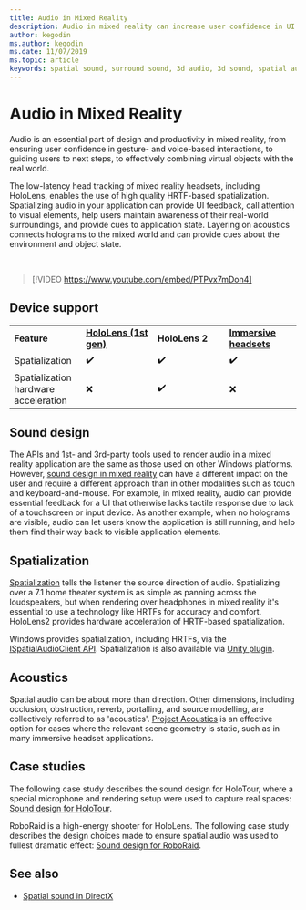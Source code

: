 ```yaml
---
title: Audio in Mixed Reality
description: Audio in mixed reality can increase user confidence in UI interactions and immerse users in the experience.
author: kegodin
ms.author: kegodin
ms.date: 11/07/2019
ms.topic: article
keywords: spatial sound, surround sound, 3d audio, 3d sound, spatial audio
---
```


# Audio in Mixed Reality
Audio is an essential part of design and productivity in mixed reality, from ensuring user confidence in gesture- and voice-based interactions, to guiding users to next steps, to effectively combining virtual objects with the real world.

The low-latency head tracking of mixed reality headsets, including HoloLens, enables the use of high quality HRTF-based spatialization. Spatializing audio in your application can provide UI feedback, call attention to visual elements, help users maintain awareness of their real-world surroundings, and provide cues to application state. Layering on acoustics connects holograms to the mixed world and can provide cues about the environment and object state.

<br>

>[!VIDEO https://www.youtube.com/embed/PTPvx7mDon4]

## Device support

<table>
    <colgroup>
    <col width="25%" />
    <col width="25%" />
    <col width="25%" />
    <col width="25%" />
    </colgroup>
    <tr>
        <td><strong>Feature</strong></td>
        <td><a href="hololens-hardware-details.md"><strong>HoloLens (1st gen)</strong></a></td>
        <td><strong>HoloLens 2</strong></td>
        <td><a href="immersive-headset-hardware-details.md"><strong>Immersive headsets</strong></a></td>
    </tr>
     <tr>
        <td>Spatialization</td>
        <td>✔️</td>
        <td>✔️</td>
        <td>✔️</td>
    </tr>
     <tr>
        <td>Spatialization hardware acceleration</td>
        <td>❌</td>
        <td>✔️</td>
        <td>❌</td>
    </tr>
</table>

## Sound design
The APIs and 1st- and 3rd-party tools used to render audio in a mixed reality application are the same as those used on other Windows platforms. However, [sound design in mixed reality](spatial-sound-design.md) can have a different impact on the user and require a different approach than in other modalities such as touch and keyboard-and-mouse. For example, in mixed reality, audio can provide essential feedback for a UI that otherwise lacks tactile response due to lack of a touchscreen or input device. As another example, when no holograms are visible, audio can let users know the application is still running, and help them find their way back to visible application elements.

## Spatialization
[Spatialization](spatial-sound-spatialization.md) tells the listener the source direction of audio. Spatializing over a 7.1 home theater system is as simple as panning across the loudspeakers, but when rendering over headphones in mixed reality it's essential to use a technology like HRTFs for accuracy and comfort. HoloLens2 provides hardware acceleration of HRTF-based spatialization.

Windows provides spatialization, including HRTFs, via the [ISpatialAudioClient API](spatial-sound-in-directx.md). Spatialization is also available via [Unity plugin](spatial-sound-unity.md).

## Acoustics
Spatial audio can be about more than direction. Other dimensions, including occlusion, obstruction, reverb, portalling, and source modelling, are collectively referred to as 'acoustics'. [Project Acoustics](http://aka.ms/acoustics) is an effective option for cases where the relevant scene geometry is static, such as in many immersive headset applications.

## Case studies
The following case study describes the sound design for HoloTour, where a special microphone and rendering setup were used to capture real spaces: [Sound design for HoloTour](case-study-spatial-sound-design-for-holotour.md).

RoboRaid is a high-energy shooter for HoloLens. The following case study describes the design choices made to ensure spatial audio was used to fullest dramatic effect: [Sound design for RoboRaid](case-study-using-spatial-sound-in-roboraid.md).

## See also
* [Spatial sound in DirectX](spatial-sound-in-directx.md)

